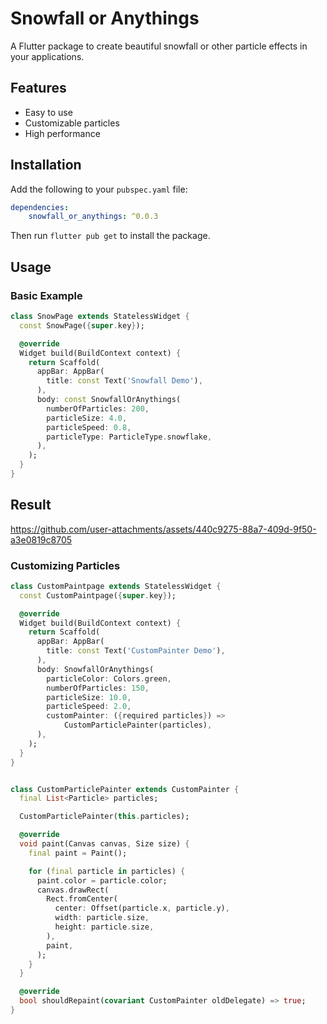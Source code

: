 # Snowfall or Anythings

A Flutter package to create beautiful snowfall or other particle effects in your applications.

## Features

- Easy to use
- Customizable particles
- High performance

## Installation

Add the following to your `pubspec.yaml` file:

```yaml
dependencies:
    snowfall_or_anythings: ^0.0.3
```

Then run `flutter pub get` to install the package.

## Usage

### Basic Example

```dart
class SnowPage extends StatelessWidget {
  const SnowPage({super.key});

  @override
  Widget build(BuildContext context) {
    return Scaffold(
      appBar: AppBar(
        title: const Text('Snowfall Demo'),
      ),
      body: const SnowfallOrAnythings(
        numberOfParticles: 200,
        particleSize: 4.0,
        particleSpeed: 0.8,
        particleType: ParticleType.snowflake,
      ),
    );
  }
}
```
## Result
https://github.com/user-attachments/assets/440c9275-88a7-409d-9f50-a3e0819c8705



### Customizing Particles

```dart
class CustomPaintpage extends StatelessWidget {
  const CustomPaintpage({super.key});

  @override
  Widget build(BuildContext context) {
    return Scaffold(
      appBar: AppBar(
        title: const Text('CustomPainter Demo'),
      ),
      body: SnowfallOrAnythings(
        particleColor: Colors.green,
        numberOfParticles: 150,
        particleSize: 10.0,
        particleSpeed: 2.0,
        customPainter: ({required particles}) =>
            CustomParticlePainter(particles),
      ),
    );
  }
}


class CustomParticlePainter extends CustomPainter {
  final List<Particle> particles;

  CustomParticlePainter(this.particles);

  @override
  void paint(Canvas canvas, Size size) {
    final paint = Paint();

    for (final particle in particles) {
      paint.color = particle.color;
      canvas.drawRect(
        Rect.fromCenter(
          center: Offset(particle.x, particle.y),
          width: particle.size,
          height: particle.size,
        ),
        paint,
      );
    }
  }

  @override
  bool shouldRepaint(covariant CustomPainter oldDelegate) => true;
}
```
